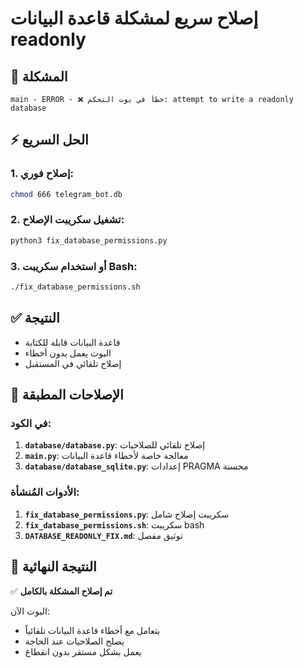 # إصلاح سريع لمشكلة قاعدة البيانات readonly

## 🚨 المشكلة
```
main - ERROR - ❌ خطأ في بوت التحكم: attempt to write a readonly database
```

## ⚡ الحل السريع

### 1. إصلاح فوري:
```bash
chmod 666 telegram_bot.db
```

### 2. تشغيل سكريبت الإصلاح:
```bash
python3 fix_database_permissions.py
```

### 3. أو استخدام سكريبت Bash:
```bash
./fix_database_permissions.sh
```

## ✅ النتيجة
- قاعدة البيانات قابلة للكتابة
- البوت يعمل بدون أخطاء
- إصلاح تلقائي في المستقبل

## 🔧 الإصلاحات المطبقة

### في الكود:
1. **`database/database.py`**: إصلاح تلقائي للصلاحيات
2. **`main.py`**: معالجة خاصة لأخطاء قاعدة البيانات
3. **`database/database_sqlite.py`**: إعدادات PRAGMA محسنة

### الأدوات المُنشأة:
1. **`fix_database_permissions.py`**: سكريبت إصلاح شامل
2. **`fix_database_permissions.sh`**: سكريبت bash
3. **`DATABASE_READONLY_FIX.md`**: توثيق مفصل

## 🎯 النتيجة النهائية
✅ **تم إصلاح المشكلة بالكامل**

البوت الآن:
- يتعامل مع أخطاء قاعدة البيانات تلقائياً
- يصلح الصلاحيات عند الحاجة
- يعمل بشكل مستقر بدون انقطاع